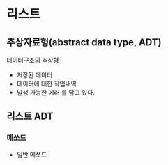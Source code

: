 # 리스트
## 추상자료형(abstract data type, ADT)
데이터구조의 추상형
- 저장된 데이터
- 데이터에 대한 작업내역
- 발생 가능한 에러
를 담고 있다.

## 리스트 ADT
### 메쏘드
- 일반 메쏘드
